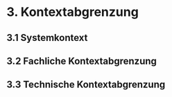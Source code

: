 # 3. Kontextabgrenzung


## 3.1 Systemkontext

<!-- //TODO -->

## 3.2 Fachliche Kontextabgrenzung


## 3.3 Technische Kontextabgrenzung